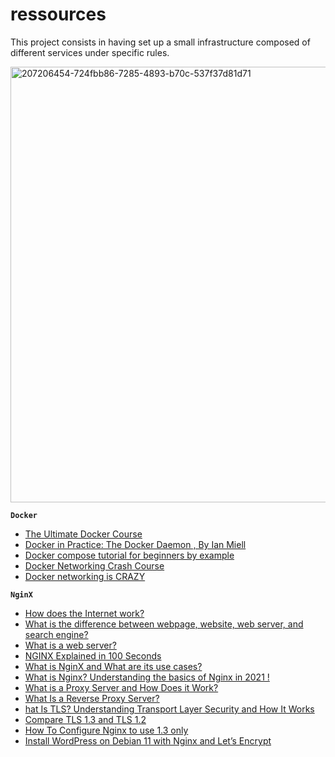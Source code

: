 # ressources

This project consists in having set up a small infrastructure composed of different
services under specific rules.

<img width="697" alt="207206454-724fbb86-7285-4893-b70c-537f37d81d71" src="https://user-images.githubusercontent.com/65908703/210175934-889e9f16-b5c7-473f-bfbc-49a021ba8ba5.png">

**`Docker`**
- [The Ultimate Docker Course](https://codewithmosh.com/p/the-ultimate-docker-course)
- [Docker in Practice: The Docker Daemon , By Ian Miell](https://freecontent.manning.com/wp-content/uploads/docker-in-practice-the-docker-daemon.pdf)
- [Docker compose tutorial for beginners by example](https://www.youtube.com/watch?v=4EqysCR3mjo&ab_channel=takacsmark)
- [Docker Networking Crash Course](https://www.youtube.com/watch?v=OU6xOM0SE4o&t=911s&ab_channel=HusseinNasser)
- [Docker networking is CRAZY ](https://www.youtube.com/watch?v=bKFMS5C4CG0&t=1530s&ab_channel=NetworkChuck)

**`NginX`**
- [How does the Internet work?](https://developer.mozilla.org/en-US/docs/Learn/Common_questions/How_does_the_Internet_work)
- [What is the difference between webpage, website, web server, and search engine?](https://developer.mozilla.org/en-US/docs/Learn/Common_questions/Pages_sites_servers_and_search_engines)
- [What is a web server?](https://developer.mozilla.org/en-US/docs/Learn/Common_questions/What_is_a_web_server)
- [NGINX Explained in 100 Seconds](https://www.youtube.com/watch?v=JKxlsvZXG7c&t=62s&ab_channel=Fireship)
- [What is NginX and What are its use cases?](https://www.youtube.com/watch?v=WHv_t_yK-QM)
- [What is Nginx? Understanding the basics of Nginx in 2021 !](https://devopscurry.com/what-is-nginx-understanding-the-basics-of-nginx-in-2021/)
- [What is a Proxy Server and How Does it Work?](https://www.varonis.com/blog/what-is-a-proxy-server)
- [What Is a Reverse Proxy Server?](https://www.nginx.com/resources/glossary/reverse-proxy-server/)
- [hat Is TLS? Understanding Transport Layer Security and How It Works](https://www.hostinger.com/tutorials/what-is-tls#What_Is_TLS)
- [Compare TLS 1.3 and TLS 1.2](https://www.venafi.com/blog/why-tls-13-radically-different-tls-12#:~:text=As%20part%20of%20the%20SSL,weaknesses%20that%20had%20security%20vulnerabilities.)
- [How To Configure Nginx to use 1.3 only](https://www.cyberciti.biz/faq/configure-nginx-to-use-only-tls-1-2-and-1-3/)
- [Install WordPress on Debian 11 with Nginx and Let’s Encrypt](https://techviewleo.com/install-wordpress-on-debian-with-nginx-and-lets-encrypt/)
